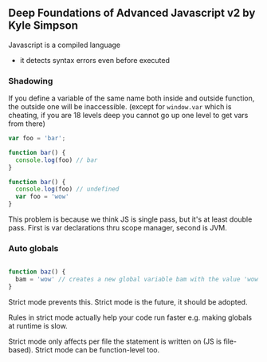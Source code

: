 ## Deep Foundations of Advanced Javascript v2 by Kyle Simpson

Javascript is a compiled language
* it detects syntax errors even before executed

### Shadowing

If you define a variable of the same name both inside and outside function, the outside one will be inaccessible.
(except for `window.var` which is cheating, if you are 18 levels deep you cannot go up one level to get vars from there)

```js
var foo = 'bar';

function bar() {
  console.log(foo) // bar
}

function bar() {
  console.log(foo) // undefined
  var foo = 'wow'
}
```

This problem is because we think JS is single pass, but it's at least double pass. First is var declarations thru scope manager,
second is JVM.

### Auto globals

```js

function baz() {
  bam = 'wow' // creates a new global variable bam with the value 'wow'
}

```

Strict mode prevents this. Strict mode is the future, it should be adopted.

Rules in strict mode actually help your code run faster e.g. making globals at runtime is slow.

Strict mode only affects per file the statement is written on (JS is file-based). Strict mode can be function-level too.
